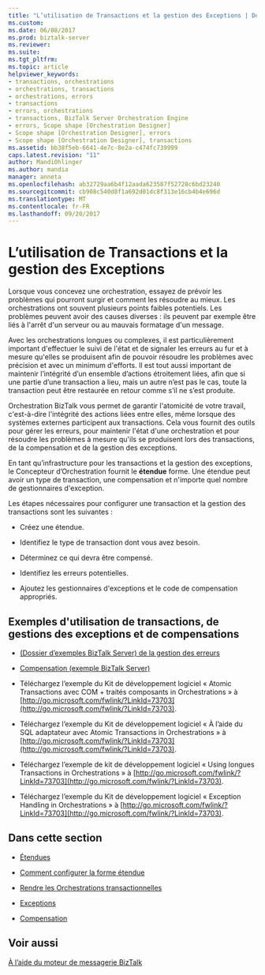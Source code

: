 ```yaml
---
title: "L’utilisation de Transactions et la gestion des Exceptions | Documents Microsoft"
ms.custom: 
ms.date: 06/08/2017
ms.prod: biztalk-server
ms.reviewer: 
ms.suite: 
ms.tgt_pltfrm: 
ms.topic: article
helpviewer_keywords:
- transactions, orchestrations
- orchestrations, transactions
- orchestrations, errors
- transactions
- errors, orchestrations
- transactions, BizTalk Server Orchestration Engine
- errors, Scope shape [Orchestration Designer]
- Scope shape [Orchestration Designer], errors
- Scope shape [Orchestration Designer], transactions
ms.assetid: bb38f5eb-6641-4e7c-8e2a-c474fc739999
caps.latest.revision: "11"
author: MandiOhlinger
ms.author: mandia
manager: anneta
ms.openlocfilehash: ab32729aa6b4f12aada623587f52728c6bd23240
ms.sourcegitcommit: cb908c540d8f1a692d01dc8f313e16cb4b4e696d
ms.translationtype: MT
ms.contentlocale: fr-FR
ms.lasthandoff: 09/20/2017
---
```

# <a name="using-transactions-and-handling-exceptions"></a>L’utilisation de Transactions et la gestion des Exceptions
Lorsque vous concevez une orchestration, essayez de prévoir les problèmes qui pourront surgir et comment les résoudre au mieux. Les orchestrations ont souvent plusieurs points faibles potentiels. Les problèmes peuvent avoir des causes diverses : ils peuvent par exemple être liés à l'arrêt d'un serveur ou au mauvais formatage d'un message.  
  
 Avec les orchestrations longues ou complexes, il est particulièrement important d'effectuer le suivi de l'état et de signaler les erreurs au fur et à mesure qu'elles se produisent afin de pouvoir résoudre les problèmes avec précision et avec un minimum d'efforts. Il est tout aussi important de maintenir l’intégrité d’un ensemble d’actions étroitement liées, afin que si une partie d’une transaction a lieu, mais un autre n’est pas le cas, toute la transaction peut être restaurée en retour comme s’il ne s’est produite.  
  
 Orchestration BizTalk vous permet de garantir l'atomicité de votre travail, c'est-à-dire l'intégrité des actions liées entre elles, même lorsque des systèmes externes participent aux transactions. Cela vous fournit des outils pour gérer les erreurs, pour maintenir l'état d'une orchestration et pour résoudre les problèmes à mesure qu'ils se produisent lors des transactions, de la compensation et de la gestion des exceptions.  
  
 En tant qu’infrastructure pour les transactions et la gestion des exceptions, le Concepteur d’Orchestration fournit le **étendue** forme. Une étendue peut avoir un type de transaction, une compensation et n'importe quel nombre de gestionnaires d'exception.  
  
 Les étapes nécessaires pour configurer une transaction et la gestion des transactions sont les suivantes :  
  
-   Créez une étendue.  
  
-   Identifiez le type de transaction dont vous avez besoin.  
  
-   Déterminez ce qui devra être compensé.  
  
-   Identifiez les erreurs potentielles.  
  
-   Ajoutez les gestionnaires d'exceptions et le code de compensation appropriés.  
  
## <a name="examples-of-using-transactions-exception-handlings-and-compensations"></a>Exemples d'utilisation de transactions, de gestions des exceptions et de compensations  
  
-   [(Dossier d’exemples BizTalk Server) de la gestion des erreurs](../core/error-handling-biztalk-server-samples-folder.md)  
  
-   [Compensation (exemple BizTalk Server)](../core/compensation-biztalk-server-sample.md)  
  
-   Téléchargez l’exemple du Kit de développement logiciel « Atomic Transactions avec COM + traités composants in Orchestrations » à [http://go.microsoft.com/fwlink/?LinkId=73703](http://go.microsoft.com/fwlink/?LinkId=73703).  
  
-   Téléchargez l’exemple du Kit de développement logiciel « À l’aide du SQL adaptateur avec Atomic Transactions in Orchestrations » à [http://go.microsoft.com/fwlink/?LinkId=73703](http://go.microsoft.com/fwlink/?LinkId=73703).  
  
-   Téléchargez l’exemple de kit de développement logiciel « Using longues Transactions in Orchestrations » à [http://go.microsoft.com/fwlink/?LinkId=73703](http://go.microsoft.com/fwlink/?LinkId=73703).  
  
-   Téléchargez l’exemple du Kit de développement logiciel « Exception Handling in Orchestrations » à [http://go.microsoft.com/fwlink/?LinkId=73703](http://go.microsoft.com/fwlink/?LinkId=73703).  
  
## <a name="in-this-section"></a>Dans cette section  
  
-   [Étendues](../core/scopes.md)  
  
-   [Comment configurer la forme étendue](../core/how-to-configure-the-scope-shape.md)  
  
-   [Rendre les Orchestrations transactionnelles](../core/making-orchestrations-transactional.md)  
  
-   [Exceptions](../core/exceptions.md)  
  
-   [Compensation](../core/compensation.md)  
  
## <a name="see-also"></a>Voir aussi  
 [À l’aide du moteur de messagerie BizTalk](../core/using-the-biztalk-messaging-engine.md)